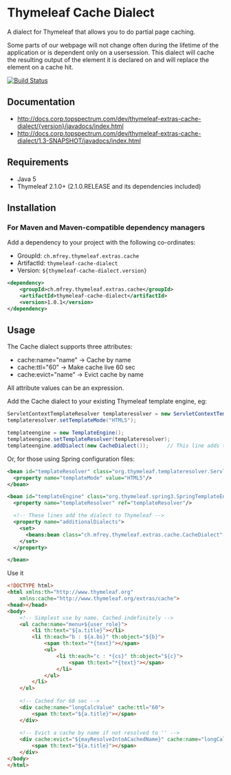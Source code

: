 
Thymeleaf Cache Dialect
========================

A dialect for Thymeleaf that allows you to do partial page caching.

Some parts of our webpage will not change often during the lifetime of the application or is dependent only on a usersession.
This dialect will cache the resulting output of the element it is declared on and will replace the element on a cache hit.

[![Build Status](https://travis-ci.org/Antibrumm/thymeleaf-extras-with-dialect.png)](https://travis-ci.org/Antibrumm/thymeleaf-extras-with-dialect)

Documentation
-------------

* http://docs.corp.topspectrum.com/dev/thymeleaf-extras-cache-dialect/{version}/javadocs/index.html
* http://docs.corp.topspectrum.com/dev/thymeleaf-extras-cache-dialect/1.3-SNAPSHOT/javadocs/index.html

Requirements
------------

 - Java 5
 - Thymeleaf 2.1.0+ (2.1.0.RELEASE and its dependencies included)


Installation
------------

### For Maven and Maven-compatible dependency managers
Add a dependency to your project with the following co-ordinates:

 - GroupId: `ch.mfrey.thymeleaf.extras.cache`
 - ArtifactId: `thymeleaf-cache-dialect`
 - Version: `${thymeleaf-cache-dialect.version}`

```xml
<dependency>
	<groupId>ch.mfrey.thymeleaf.extras.cache</groupId>
	<artifactId>thymeleaf-cache-dialect</artifactId>
	<version>1.0.1</version>
</dependency>
```

Usage
-----

The Cache dialect supports three attributes:

 - cache:name="name" -> Cache by name
 - cache:ttl="60" -> Make cache live 60 sec
 - cache:evict="name" -> Evict cache by name
 
All attribute values can be an expression.



Add the Cache dialect to your existing Thymeleaf template engine, eg:

```java
ServletContextTemplateResolver templateresolver = new ServletContextTemplateResolver();
templateresolver.setTemplateMode("HTML5");

templateengine = new TemplateEngine();
templateengine.setTemplateResolver(templateresolver);
templateengine.addDialect(new CacheDialect());		// This line adds the dialect to Thymeleaf
```

Or, for those using Spring configuration files:

```xml
<bean id="templateResolver" class="org.thymeleaf.templateresolver.ServletContextTemplateResolver">
  <property name="templateMode" value="HTML5"/>
</bean>

<bean id="templateEngine" class="org.thymeleaf.spring3.SpringTemplateEngine">
  <property name="templateResolver" ref="templateResolver"/>

  <!-- These lines add the dialect to Thymeleaf -->
  <property name="additionalDialects">
    <set>
      <beans:bean class="ch.mfrey.thymeleaf.extras.cache.CacheDialect" />
    </set>
  </property>

</bean>
```

Use it
```html
<!DOCTYPE html>
<html xmlns:th="http://www.thymeleaf.org"
	xmlns:cache="http://www.thymeleaf.org/extras/cache">
<head></head>
<body>
	<!-- Simplest use by name. Cached indefinitely -->
	<ul cache:name="menu+${user_role}">
		<li th:text="${a.title}"></li>
		<li th:each="b : ${a.bs}" th:object="${b}">
			<span th:text="*{text}"></span>
			<ul>
				<li th:each="c : *{cs}" th:object="${c}">
					<span th:text="*{text}"></span>
				</li>
			</ul>
		</li>
	</ul>
	
	<!-- Cached for 60 sec -->
	<div cache:name="longCalcValue" cache:ttl="60">
		<span th:text="${a.title}"></span>
	</div>
	
	<!-- Evict a cache by name if not resolved to '' -->
	<div cache:evict="${mayResolveIntoACachedName}" cache:name="longCalcValue">
		<span th:text="${a.title}"></span>
	</div>
</body>
</html>
```
